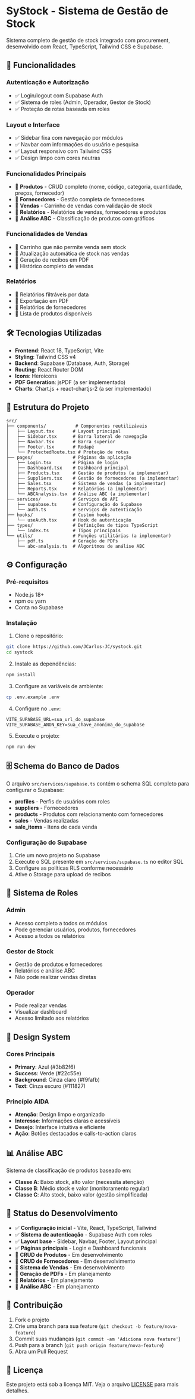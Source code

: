 # SyStock - Sistema de Gestão de Stock

Sistema completo de gestão de stock integrado com procurement, desenvolvido com React, TypeScript, Tailwind CSS e Supabase.

## 🚀 Funcionalidades

### Autenticação e Autorização
- ✅ Login/logout com Supabase Auth
- ✅ Sistema de roles (Admin, Operador, Gestor de Stock)
- ✅ Proteção de rotas baseada em roles

### Layout e Interface
- ✅ Sidebar fixa com navegação por módulos
- ✅ Navbar com informações do usuário e pesquisa
- ✅ Layout responsivo com Tailwind CSS
- ✅ Design limpo com cores neutras

### Funcionalidades Principais
- 🔄 **Produtos** - CRUD completo (nome, código, categoria, quantidade, preços, fornecedor)
- 🔄 **Fornecedores** - Gestão completa de fornecedores
- 🔄 **Vendas** - Carrinho de vendas com validação de stock
- 🔄 **Relatórios** - Relatórios de vendas, fornecedores e produtos
- 🔄 **Análise ABC** - Classificação de produtos com gráficos

### Funcionalidades de Vendas
- 🔄 Carrinho que não permite venda sem stock
- 🔄 Atualização automática de stock nas vendas
- 🔄 Geração de recibos em PDF
- 🔄 Histórico completo de vendas

### Relatórios
- 🔄 Relatórios filtráveis por data
- 🔄 Exportação em PDF
- 🔄 Relatórios de fornecedores
- 🔄 Lista de produtos disponíveis

## 🛠️ Tecnologias Utilizadas

- **Frontend**: React 18, TypeScript, Vite
- **Styling**: Tailwind CSS v4
- **Backend**: Supabase (Database, Auth, Storage)
- **Routing**: React Router DOM
- **Icons**: Heroicons
- **PDF Generation**: jsPDF (a ser implementado)
- **Charts**: Chart.js + react-chartjs-2 (a ser implementado)

## 📁 Estrutura do Projeto

```
src/
├── components/           # Componentes reutilizáveis
│   ├── Layout.tsx       # Layout principal
│   ├── Sidebar.tsx      # Barra lateral de navegação
│   ├── Navbar.tsx       # Barra superior
│   ├── Footer.tsx       # Rodapé
│   └── ProtectedRoute.tsx # Proteção de rotas
├── pages/               # Páginas da aplicação
│   ├── Login.tsx        # Página de login
│   ├── Dashboard.tsx    # Dashboard principal
│   ├── Products.tsx     # Gestão de produtos (a implementar)
│   ├── Suppliers.tsx    # Gestão de fornecedores (a implementar)
│   ├── Sales.tsx        # Sistema de vendas (a implementar)
│   ├── Reports.tsx      # Relatórios (a implementar)
│   └── ABCAnalysis.tsx  # Análise ABC (a implementar)
├── services/            # Serviços de API
│   ├── supabase.ts      # Configuração do Supabase
│   └── auth.ts          # Serviços de autenticação
├── hooks/               # Custom hooks
│   └── useAuth.tsx      # Hook de autenticação
├── types/               # Definições de tipos TypeScript
│   └── index.ts         # Tipos principais
└── utils/               # Funções utilitárias (a implementar)
    ├── pdf.ts           # Geração de PDFs
    └── abc-analysis.ts  # Algoritmos de análise ABC
```

## ⚙️ Configuração

### Pré-requisitos
- Node.js 18+ 
- npm ou yarn
- Conta no Supabase

### Instalação

1. Clone o repositório:
```bash
git clone https://github.com/JCarlos-JC/systock.git
cd systock
```

2. Instale as dependências:
```bash
npm install
```

3. Configure as variáveis de ambiente:
```bash
cp .env.example .env
```

4. Configure no `.env`:
```
VITE_SUPABASE_URL=sua_url_do_supabase
VITE_SUPABASE_ANON_KEY=sua_chave_anonima_do_supabase
```

5. Execute o projeto:
```bash
npm run dev
```

## 🗄️ Schema do Banco de Dados

O arquivo `src/services/supabase.ts` contém o schema SQL completo para configurar o Supabase:

- **profiles** - Perfis de usuários com roles
- **suppliers** - Fornecedores
- **products** - Produtos com relacionamento com fornecedores
- **sales** - Vendas realizadas
- **sale_items** - Itens de cada venda

### Configuração do Supabase

1. Crie um novo projeto no Supabase
2. Execute o SQL presente em `src/services/supabase.ts` no editor SQL
3. Configure as políticas RLS conforme necessário
4. Ative o Storage para upload de recibos

## 🚦 Sistema de Roles

### Admin
- Acesso completo a todos os módulos
- Pode gerenciar usuários, produtos, fornecedores
- Acesso a todos os relatórios

### Gestor de Stock
- Gestão de produtos e fornecedores
- Relatórios e análise ABC
- Não pode realizar vendas diretas

### Operador
- Pode realizar vendas
- Visualizar dashboard
- Acesso limitado aos relatórios

## 🎨 Design System

### Cores Principais
- **Primary**: Azul (#3b82f6)
- **Success**: Verde (#22c55e) 
- **Background**: Cinza claro (#f9fafb)
- **Text**: Cinza escuro (#111827)

### Princípio AIDA
- **Atenção**: Design limpo e organizado
- **Interesse**: Informações claras e acessíveis
- **Desejo**: Interface intuitiva e eficiente
- **Ação**: Botões destacados e calls-to-action claros

## 📊 Análise ABC

Sistema de classificação de produtos baseado em:
- **Classe A**: Baixo stock, alto valor (necessita atenção)
- **Classe B**: Médio stock e valor (monitoramento regular)
- **Classe C**: Alto stock, baixo valor (gestão simplificada)

## 🔄 Status do Desenvolvimento

- ✅ **Configuração inicial** - Vite, React, TypeScript, Tailwind
- ✅ **Sistema de autenticação** - Supabase Auth com roles
- ✅ **Layout base** - Sidebar, Navbar, Footer, Layout principal
- ✅ **Páginas principais** - Login e Dashboard funcionais
- 🔄 **CRUD de Produtos** - Em desenvolvimento
- 🔄 **CRUD de Fornecedores** - Em desenvolvimento
- 🔄 **Sistema de Vendas** - Em desenvolvimento
- 🔄 **Geração de PDFs** - Em planejamento
- 🔄 **Relatórios** - Em planejamento
- 🔄 **Análise ABC** - Em planejamento

## 🤝 Contribuição

1. Fork o projeto
2. Crie uma branch para sua feature (`git checkout -b feature/nova-feature`)
3. Commit suas mudanças (`git commit -am 'Adiciona nova feature'`)
4. Push para a branch (`git push origin feature/nova-feature`)
5. Abra um Pull Request

## 📄 Licença

Este projeto está sob a licença MIT. Veja o arquivo [LICENSE](LICENSE) para mais detalhes.
